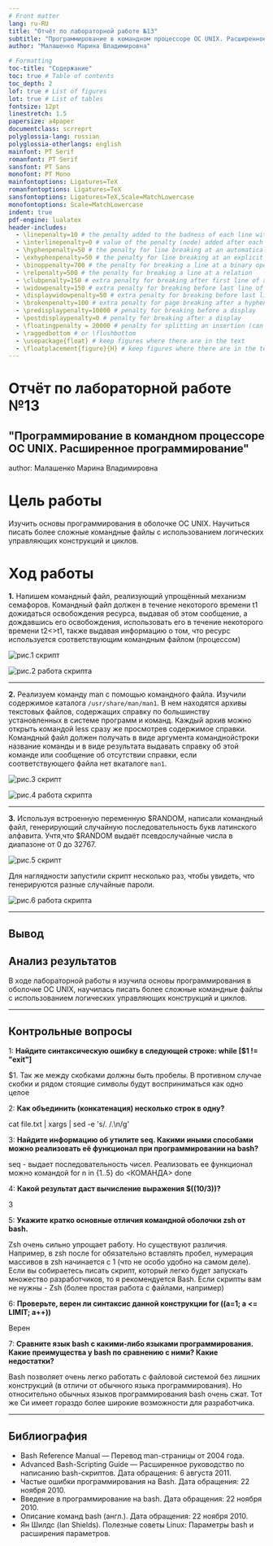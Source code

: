 ```yaml
---
# Front matter
lang: ru-RU
title: "Отчёт по лабораторной работе №13"
subtitle: "Программирование в командном процессоре ОС UNIX. Расширенное программирование"
author: "Малашенко Марина Владимировна"

# Formatting
toc-title: "Содержание"
toc: true # Table of contents
toc_depth: 2
lof: true # List of figures
lot: true # List of tables
fontsize: 12pt
linestretch: 1.5
papersize: a4paper
documentclass: scrreprt
polyglossia-lang: russian
polyglossia-otherlangs: english
mainfont: PT Serif
romanfont: PT Serif
sansfont: PT Sans
monofont: PT Mono
mainfontoptions: Ligatures=TeX
romanfontoptions: Ligatures=TeX
sansfontoptions: Ligatures=TeX,Scale=MatchLowercase
monofontoptions: Scale=MatchLowercase
indent: true
pdf-engine: lualatex
header-includes:
  - \linepenalty=10 # the penalty added to the badness of each line within a paragraph (no associated penalty node) Increasing the value makes tex try to have fewer lines in the paragraph.
  - \interlinepenalty=0 # value of the penalty (node) added after each line of a paragraph.
  - \hyphenpenalty=50 # the penalty for line breaking at an automatically inserted hyphen
  - \exhyphenpenalty=50 # the penalty for line breaking at an explicit hyphen
  - \binoppenalty=700 # the penalty for breaking a line at a binary operator
  - \relpenalty=500 # the penalty for breaking a line at a relation
  - \clubpenalty=150 # extra penalty for breaking after first line of a paragraph
  - \widowpenalty=150 # extra penalty for breaking before last line of a paragraph
  - \displaywidowpenalty=50 # extra penalty for breaking before last line before a display math
  - \brokenpenalty=100 # extra penalty for page breaking after a hyphenated line
  - \predisplaypenalty=10000 # penalty for breaking before a display
  - \postdisplaypenalty=0 # penalty for breaking after a display
  - \floatingpenalty = 20000 # penalty for splitting an insertion (can only be split footnote in standard LaTeX)
  - \raggedbottom # or \flushbottom
  - \usepackage{float} # keep figures where there are in the text
  - \floatplacement{figure}{H} # keep figures where there are in the text
---
```



# Отчёт по лабораторной работе №13
## "Программирование в командном процессоре ОС UNIX. Расширенное программирование"
author: Малашенко Марина Владимировна



# Цель работы 

Изучить основы программирования в оболочке ОС UNIX. Научиться писать более сложные командные файлы с использованием логических управляющих конструкций и циклов.


# Ход работы

**1.** Напишем командный файл, реализующий упрощённый механизм семафоров. Командный файл должен в течение некоторого времени t1 дожидаться освобождения ресурса, выдавая об этом сообщение, а дождавшись его освобождения, использовать его в течение некоторого времени t2<>t1, также выдавая информацию о том, что ресурс используется соответствующим командным файлом (процессом)

![рис.1 скрипт](screen/1.jpg)

![рис.2 работа скрипта](screen/2.jpg)

- - -

**2.** Реализуем команду man с помощью командного файла. Изучили содержимое каталога ```/usr/share/man/man1```. В нем находятся архивы текстовых файлов, содержащих справку по большинству установленных в системе программ и команд. Каждый архив можно открыть командой less сразу же просмотрев содержимое справки. Командный файл должен получать в виде аргумента команднойстроки название команды и в виде результата выдавать справку об этой команде или сообщение об отсутствии справки, если соответствующего файла нет вкаталоге ```man1```.

![рис.3 скрипт](screen/3.jpg)

![рис.4 работа скрипта](screen/4.jpg)


- - -

**3.** Используя встроенную переменную $RANDOM, написали командный файл, генерирующий случайную последовательность букв латинского алфавита. Учтя,что $RANDOM выдаёт псевдослучайные числа в диапазоне от 0 до 32767.

![рис.5 скрипт](screen/5.jpg)

Для наглядности запустили скрипт несколько раз, чтобы увидеть, что генерируются разные случайные пароли.

![рис.6 работа скрипта](screen/6.jpg)

- - -

## Вывод 
## Анализ результатов
В ходе лабораторной работы я изучила основы программирования в оболочке ОС UNIX, научилась писать более сложные командные файлы с использованием логических управляющих конструкций и циклов.

- - -
## Контрольные вопросы


1: **Найдите синтаксическую ошибку в следующей строке: while [$1 != "exit"]**

$1.
Так же между скобками должны быть пробелы. В противном случае скобки и рядом стоящие символы будут восприниматься как одно целое

2:  **Как объединить (конкатенация) несколько строк в одну?**

cat file.txt | xargs | sed -e 's/\. /.\n/g'

3:  **Найдите информацию об утилите seq. Какими иными способами можно реализовать её функционал при программировании на bash?**

seq - выдает последовательность чисел. Реализовать ее функционал можно командой for n in {1..5}
do <КОМАНДА>
done

4:  **Какой результат даст вычисление выражения $((10/3))?**

3

5:  **Укажите кратко основные отличия командной оболочки zsh от bash.**

Zsh очень сильно упрощает работу. Но существуют различия. Например, в zsh после for обязательно вставлять пробел, нумерация массивов в zsh начинается с 1 (что не особо удобно на самом деле).
Если вы собираетесь писать скрипт, который легко будет запускать множество разработчиков, то я рекомендуется Bash. Если скрипты вам не нужны - Zsh (более простая работа с файлами, например)

6:  **Проверьте, верен ли синтаксис данной конструкции for ((a=1; a <= LIMIT; a++))**

Верен

7:  **Сравните язык bash с какими-либо языками программирования. Какие преимущества у bash по сравнению с ними? Какие недостатки?**

Bash позволяет очень легко работать с файловой системой без лишних конструкций (в отличи от обычного языка программирования). Но относительно обычных языков программирования bash очень сжат. Тот же Си имеет гораздо более широкие возможности для разработчика.

- - -

## Библиография

- Bash Reference Manual — Перевод man-страницы от 2004 года. 
- Advanced Bash-Scripting Guide — Расширенное руководство по написанию bash-скриптов. Дата обращения: 6 августа 2011. 
- Частые ошибки программирования на Bash. Дата обращения: 22 ноября 2010. 
- Введение в программирование на bash. Дата обращения: 22 ноября 2010.
- Описание команд bash (англ.). Дата обращения: 22 ноября 2010. 
- Ян Шилдс (Ian Shields). Полезные советы Linux: Параметры bash и расширения параметров. 

